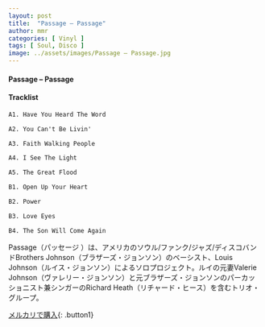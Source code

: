 ```yaml
---
layout: post
title:  "Passage – Passage"
author: mmr
categories: [ Vinyl ]
tags: [ Soul, Disco ]
image: ../assets/images/Passage – Passage.jpg
---
```


#### Passage – Passage

#### Tracklist
```md
A1. Have You Heard The Word

A2. You Can't Be Livin'

A3. Faith Walking People

A4. I See The Light

A5. The Great Flood

B1. Open Up Your Heart

B2. Power

B3. Love Eyes

B4. The Son Will Come Again
```

Passage（パッセージ ）は、アメリカのソウル/ファンク/ジャズ/ディスコバンドBrothers Johnson（ブラザーズ・ジョンソン）のベーシスト、Louis Johnson（ルイス・ジョンソン）によるソロプロジェクト。ルイの元妻Valerie Johnson（ヴァレリー・ジョンソン）と元ブラザーズ・ジョンソンのパーカッショニスト兼シンガーのRichard Heath（リチャード・ヒース）を含むトリオ・グループ。

[メルカリで購入](https://jp.mercari.com/item/m12303276773){: .button1}

